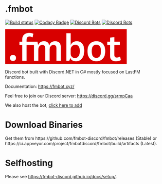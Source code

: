 <h1>.fmbot</h1>

[![Build status](https://ci.appveyor.com/api/projects/status/wy7md66rtm8ov1ej?svg=true)](https://ci.appveyor.com/project/fmbotdiscord/fmbot)
[![Codacy Badge](https://api.codacy.com/project/badge/Grade/878c29f25df44d22b3909c494539727d)](https://www.codacy.com/manual/th0mk/fmbot?utm_source=github.com&amp;utm_medium=referral&amp;utm_content=fmbot-discord/fmbot&amp;utm_campaign=Badge_Grade)
[![Discord Bots](https://top.gg/api/widget/status/356268235697553409.svg?noavatar=true)](https://top.gg/bot/356268235697553409)
[![Discord Bots](https://top.gg/api/widget/servers/356268235697553409.svg?noavatar=true)](https://top.gg/bot/356268235697553409)

![Logo](https://raw.githubusercontent.com/Bitl/FMBot_Discord/1.1.4/fmbotlogo.png)

Discord bot built with Discord.NET in C# mostly focused on LastFM functions.

Documentation: https://fmbot.xyz/

Feel free to join our Discord server: https://discord.gg/srmpCaa

We also host the bot, [click here to add](https://discordapp.com/oauth2/authorize?client_id=356268235697553409&scope=bot&permissions=0)

<h1>Download Binaries</h1>
Get them from https://github.com/fmbot-discord/fmbot/releases (Stable) or https://ci.appveyor.com/project/fmbotdiscord/fmbot/build/artifacts (Latest).

<h1>Selfhosting</h1>

Please see https://fmbot-discord.github.io/docs/setup/.
